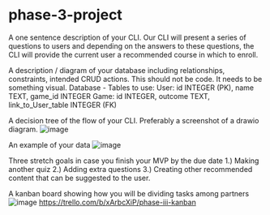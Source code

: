 # phase-3-project

A one sentence description of your CLI.
Our CLI will present a series of questions to users and depending on the answers to these questions, the CLI will provide the current user a recommended course in which to enroll.

A description / diagram of your database including relationships, constraints, intended CRUD actions. This should not be code. It needs to be something visual.
Database - Tables to use:
User: id INTEGER (PK), name TEXT, game_id INTEGER
Game: id INTEGER, outcome TEXT, link_to_User_table INTEGER (FK)

A decision tree of the flow of your CLI. Preferably a screenshot of a drawio diagram.
![image](https://github.com/user-attachments/assets/20c58f8e-debb-4608-9124-f084fa14de5c)


An example of your data
![image](https://github.com/user-attachments/assets/737bd24c-b0fc-4d93-aa9f-123a34a8a9f3)

Three stretch goals in case you finish your MVP by the due date
1.) Making another quiz
2.) Adding extra questions
3.) Creating other recommended content that can be suggested to the user.

A kanban board showing how you will be dividing tasks among partners
![image](https://github.com/user-attachments/assets/abb30b14-0c6c-40a3-8b9c-7ff78d1f053f)
https://trello.com/b/xArbcXiP/phase-iii-kanban
